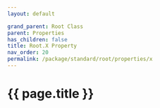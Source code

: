 ```yaml
---
layout: default

grand_parent: Root Class
parent: Properties
has_children: false
title: Root.X Property
nav_order: 20
permalink: /package/standard/root/properties/x
---
```

# {{ page.title }}
